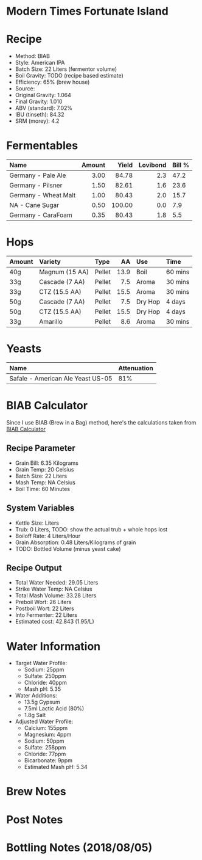 Modern Times Fortunate Island
================

Recipe
======

-   Method: BIAB
-   Style: American IPA
-   Batch Size: 22 Liters (fermentor volume)
-   Boil Gravity: TODO (recipe based estimate)
-   Efficiency: 65% (brew house)
-   Source:
-   Original Gravity: 1.064
-   Final Gravity: 1.010
-   ABV (standard): 7.02%
-   IBU (tinseth): 84.32
-   SRM (morey): 4.2

Fermentables
============

| Name                 |  Amount|   Yield|  Lovibond| Bill % |
|:---------------------|-------:|-------:|---------:|:-------|
| Germany - Pale Ale   |    3.00|   84.78|       2.3| 47.2   |
| Germany - Pilsner    |    1.50|   82.61|       1.6| 23.6   |
| Germany - Wheat Malt |    1.00|   80.43|       2.0| 15.7   |
| NA - Cane Sugar      |    0.50|  100.00|       0.0| 7.9    |
| Germany - CaraFoam   |    0.35|   80.43|       1.8| 5.5    |

Hops
====

| Amount | Variety        | Type   |    AA| Use     | Time    |
|:-------|:---------------|:-------|-----:|:--------|:--------|
| 40g    | Magnum (15 AA) | Pellet |  13.9| Boil    | 60 mins |
| 33g    | Cascade (7 AA) | Pellet |   7.5| Aroma   | 30 mins |
| 33g    | CTZ (15.5 AA)  | Pellet |  15.5| Aroma   | 30 mins |
| 50g    | Cascade (7 AA) | Pellet |   7.5| Dry Hop | 4 days  |
| 50g    | CTZ (15.5 AA)  | Pellet |  15.5| Dry Hop | 4 days  |
| 33g    | Amarillo       | Pellet |   8.6| Aroma   | 30 mins |

Yeasts
======

| Name                              | Attenuation |
|:----------------------------------|:------------|
| Safale - American Ale Yeast US-05 | 81%         |

BIAB Calculator
===============

Since I use BIAB (Brew in a Bag) method, here's the calculations taken from [BIAB Calculator](http://www.biabcalculator.com/)

Recipe Parameter
----------------

-   Grain Bill: 6.35 Kilograms
-   Grain Temp: 20 Celsius
-   Batch Size: 22 Liters
-   Mash Temp: NA Celsius
-   Boil Time: 60 Minutes

System Variables
----------------

-   Kettle Size: Liters
-   Trub: 0 Liters, TODO: show the actual trub + whole hops lost
-   Boiloff Rate: 4 Liters/Hour
-   Grain Absorption: 0.48 Liters/Kilograms of grain
-   TODO: Bottled Volume (minus yeast cake)

Recipe Output
-------------

-   Total Water Needed: 29.05 Liters
-   Strike Water Temp: NA Celsius
-   Total Mash Volume: 33.28 Liters
-   Preboil Wort: 26 Liters
-   Postboil Wort: 22 Liters
-   Into Fermenter: 22 Liters
-   Estimated cost: 42.843 (1.95/L)

Water Information
=================

-   Target Water Profile:
    -   Sodium: 25ppm
    -   Sulfate: 250ppm
    -   Chloride: 40ppm
    -   Mash pH: 5.35
-   Water Additions:
    -   13.5g Gypsum
    -   7.5ml Lactic Acid (80%)
    -   1.8g Salt
-   Adjusted Water Profile:
    -   Calcium: 155ppm
    -   Magnesium: 4ppm
    -   Sodium: 50ppm
    -   Sulfate: 258ppm
    -   Chloride: 77ppm
    -   Bicarbonate: 9ppm
    -   Estimated Mash pH: 5.34

Brew Notes
==========

Post Notes
==========

Bottling Notes (2018/08/05)
===========================
